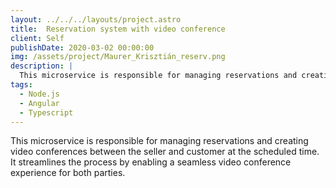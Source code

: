 ```yaml
---
layout: ../../../layouts/project.astro
title:  Reservation system with video conference
client: Self
publishDate: 2020-03-02 00:00:00
img: /assets/project/Maurer_Krisztián_reserv.png
description: |
  This microservice is responsible for managing reservations and creating video conferences between the seller and customer at the scheduled time. It streamlines the process by enabling a seamless video conference experience for both parties.
tags:
  - Node.js
  - Angular
  - Typescript
---
```

This microservice is responsible for managing reservations and creating video conferences between the seller and customer at the scheduled time. It streamlines the process by enabling a seamless video conference experience for both parties.
